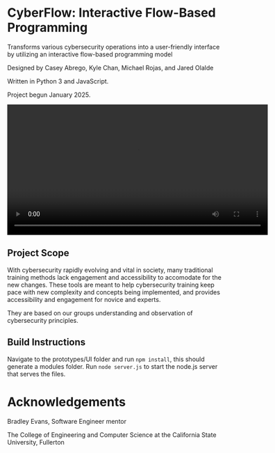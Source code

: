 # CyberFlow: Interactive Flow-Based Programming

Transforms various cybersecurity operations into a user-friendly interface by utilizing an interactive flow-based programming model

Designed by Casey Abrego, Kyle Chan, Michael Rojas, and Jared Olalde 

Written in Python 3 and JavaScript.

Project begun January 2025.

<video width="600" controls>
  <source src="https://files.catbox.moe/ndap32.mp4" type="video/mp4">
  Your browser does not support the video tag.
</video>

## Project Scope

With cybersecurity rapidly evolving and vital in society, many traditional training methods lack engagement and accessibility to accomodate for the new changes. These tools are meant to help cybersecurity training keep pace with new complexity and concepts being implemented, and provides accessibility and engagement for novice and experts.

They are based on our groups understanding and observation of cybersecurity principles.

## Build Instructions

Navigate to the prototypes/UI folder and run `npm install`, this should generate a modules folder.
Run `node server.js` to start the node.js server that serves the files.

# Acknowledgements

Bradley Evans, Software Engineer mentor 

The College of Engineering and Computer Science at the California State University, Fullerton
